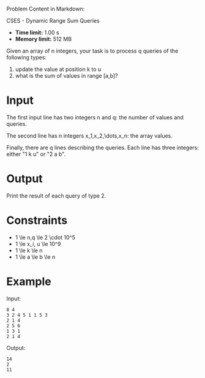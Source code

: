 Problem Content in Markdown:


CSES \- Dynamic Range Sum Queries




* **Time limit:** 1\.00 s
* **Memory limit:** 512 MB




Given an array of n integers, your task is to process q queries of the following types:


1. update the value at position k to u
2. what is the sum of values in range \[a,b]?


Input
=====


The first input line has two integers n and q: the number of values and queries.


The second line has n integers x\_1,x\_2,\\dots,x\_n: the array values.


Finally, there are q lines describing the queries. Each line has three integers: either "1 k u" or "2 a b".


Output
======


Print the result of each query of type 2\.


Constraints
===========


* 1 \\le n,q \\le 2 \\cdot 10^5
* 1 \\le x\_i, u \\le 10^9
* 1 \\le k \\le n
* 1 \\le a \\le b \\le n


Example
=======


Input:



```
8 4
3 2 4 5 1 1 5 3
2 1 4
2 5 6
1 3 1
2 1 4

```

Output:



```
14
2
11

```
 
